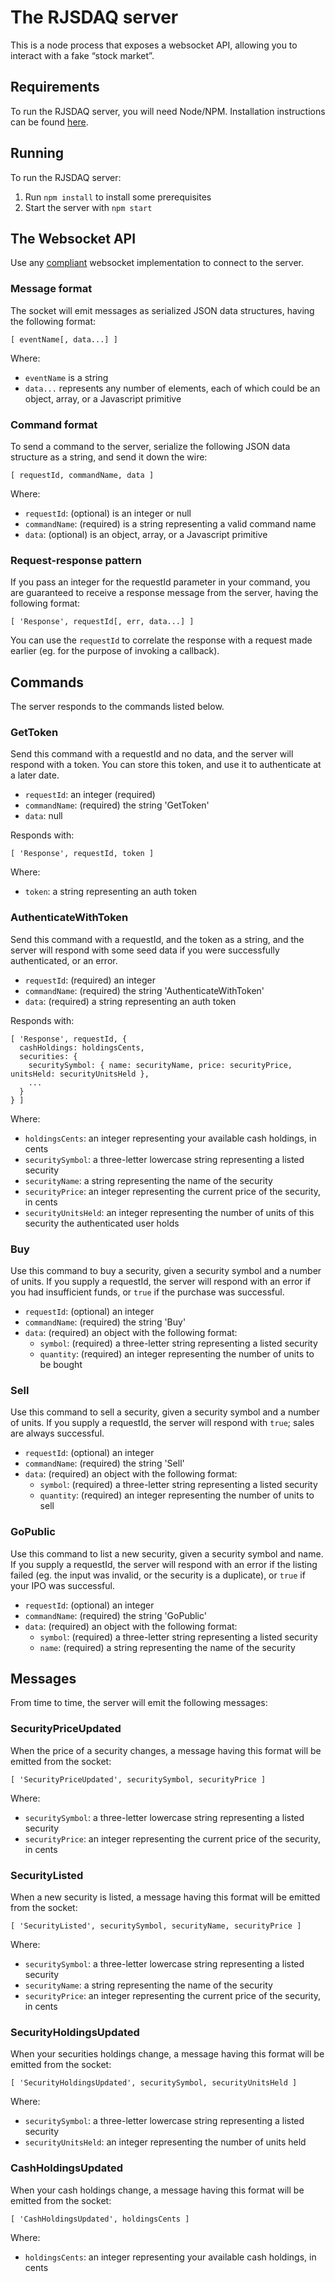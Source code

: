 # The RJSDAQ server

This is a node process that exposes a websocket API, allowing you to interact with a fake “stock market”.

## Requirements

To run the RJSDAQ server, you will need Node/NPM. Installation instructions can be found [here](http://nodejs.org/download/).

## Running

To run the RJSDAQ server:

1. Run `npm install` to install some prerequisites
2. Start the server with `npm start`

## The Websocket API

Use any [compliant](https://github.com/einaros/ws#protocol-support) websocket implementation to connect to the server.

### Message format

The socket will emit messages as serialized JSON data structures, having the following format:

    [ eventName[, data...] ]

Where:

* `eventName` is a string
* `data...` represents any number of elements, each of which could be an object, array, or a Javascript primitive

### Command format

To send a command to the server, serialize the following JSON data structure as a string, and send it down the wire:

    [ requestId, commandName, data ]

Where:

* `requestId`: (optional) is an integer or null
* `commandName`: (required) is a string representing a valid command name
* `data`: (optional) is an object, array, or a Javascript primitive

### Request-response pattern

If you pass an integer for the requestId parameter in your command, you are guaranteed to receive a response message from the server, having the following format:

    [ 'Response', requestId[, err, data...] ]

You can use the `requestId` to correlate the response with a request made earlier (eg. for the purpose of invoking a callback).

## Commands

The server responds to the commands listed below.

### GetToken

Send this command with a requestId and no data, and the server will respond with a token. You can store this token, and use it to authenticate at a later date.

* `requestId`: an integer (required)
* `commandName`: (required) the string 'GetToken'
* `data`: null

Responds with:

    [ 'Response', requestId, token ]

Where:

* `token`: a string representing an auth token

### AuthenticateWithToken

Send this command with a requestId, and the token as a string, and the server will respond with some seed data if you were successfully authenticated, or an error.

* `requestId`: (required) an integer
* `commandName`: (required) the string 'AuthenticateWithToken'
* `data`: (required) a string representing an auth token

Responds with:

    [ 'Response', requestId, {
      cashHoldings: holdingsCents,
      securities: {
        securitySymbol: { name: securityName, price: securityPrice, unitsHeld: securityUnitsHeld },
        ...
      }
    } ]

Where:

* `holdingsCents`: an integer representing your available cash holdings, in cents
* `securitySymbol`: a three-letter lowercase string representing a listed security
* `securityName`: a string representing the name of the security
* `securityPrice`: an integer representing the current price of the security, in cents
* `securityUnitsHeld`: an integer representing the number of units of this security the authenticated user holds

### Buy

Use this command to buy a security, given a security symbol and a number of units. If you supply a requestId, the server will respond with an error if you had insufficient funds, or `true` if the purchase was successful.

* `requestId`: (optional) an integer
* `commandName`: (required) the string 'Buy'
* `data`: (required) an object with the following format:
  * `symbol`: (required) a three-letter string representing a listed security
  * `quantity`: (required) an integer representing the number of units to be bought

### Sell

Use this command to sell a security, given a security symbol and a number of units. If you supply a requestId, the server will respond with `true`; sales are always successful.

* `requestId`: (optional) an integer
* `commandName`: (required) the string 'Sell'
* `data`: (required) an object with the following format:
  * `symbol`: (required) a three-letter string representing a listed security
  * `quantity`: (required) an integer representing the number of units to sell

### GoPublic

Use this command to list a new security, given a security symbol and name. If you supply a requestId, the server will respond with an error if the listing failed (eg. the input was invalid, or the security is a duplicate), or `true` if your IPO was successful.

* `requestId`: (optional) an integer
* `commandName`: (required) the string 'GoPublic'
* `data`: (required) an object with the following format:
  * `symbol`: (required) a three-letter string representing a listed security
  * `name`: (required) a string representing the name of the security

## Messages

From time to time, the server will emit the following messages:

### SecurityPriceUpdated

When the price of a security changes, a message having this format will be emitted from the socket:

    [ 'SecurityPriceUpdated', securitySymbol, securityPrice ]

Where:

* `securitySymbol`: a three-letter lowercase string representing a listed security
* `securityPrice`: an integer representing the current price of the security, in cents

### SecurityListed

When a new security is listed, a message having this format will be emitted from the socket:

    [ 'SecurityListed', securitySymbol, securityName, securityPrice ]

Where:

* `securitySymbol`: a three-letter lowercase string representing a listed security
* `securityName`: a string representing the name of the security
* `securityPrice`: an integer representing the current price of the security, in cents

### SecurityHoldingsUpdated

When your securities holdings change, a message having this format will be emitted from the socket:

    [ 'SecurityHoldingsUpdated', securitySymbol, securityUnitsHeld ]

Where:

* `securitySymbol`: a three-letter lowercase string representing a listed security
* `securityUnitsHeld`: an integer representing the number of units held

### CashHoldingsUpdated

When your cash holdings change, a message having this format will be emitted from the socket:

    [ 'CashHoldingsUpdated', holdingsCents ]

Where:

* `holdingsCents`: an integer representing your available cash holdings, in cents
